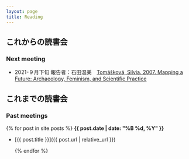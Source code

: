 ```yaml
---
layout: page
title: Reading
---
```

## これからの読書会

### Next meeting

- 2021-９月下旬 報告者：石田温美　[Tomášková, Silvia. 2007. Mapping a Future: Archaeology, Feminism, and Scientific Practice](https://www.google.com/url?sa=t&rct=j&q=&esrc=s&source=web&cd=&ved=2ahUKEwj62uarl9ryAhUM62EKHewBDx8QFnoECAUQAQ&url=https%3A%2F%2Farchaeology-gender-europe.org%2Fdocs%2Fsilvia.pdf&usg=AOvVaw1zRcHXFpiqBoHzpV2GG2CF)


## これまでの読書会

### Past meetings

{% for post in site.posts %}
**{{ post.date | date: "%B %d, %Y" }}**

- [{{ post.title }}]({{ post.url | relative_url }})

  {% endfor %}
  
